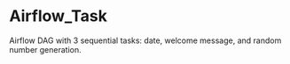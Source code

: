 # Airflow_Task
Airflow DAG with 3 sequential tasks: date, welcome message, and random number generation.

